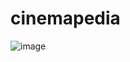 # cinemapedia


![image](https://github.com/user-attachments/assets/dab711b1-c50e-4762-badc-e1c3f020addf)

